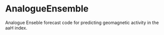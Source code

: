 # AnalogueEnsemble
Analogue Enseble forecast code for predicting geomagnetic activity in the aaH index.
